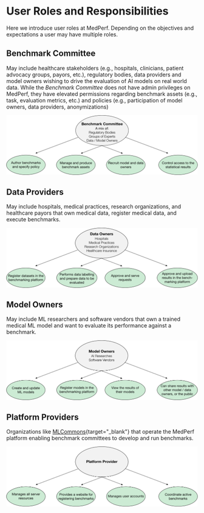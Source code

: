 # User Roles and Responsibilities

Here we introduce user roles at MedPerf. Depending on the objectives and expectations a user may have multiple roles.

## Benchmark Committee

May include healthcare stakeholders (e.g., hospitals, clinicians, patient advocacy groups, payors, etc.), regulatory bodies, data providers and model owners wishing to drive the evaluation of AI models on real world data. While the *Benchmark Committee* does not have admin privileges on MedPerf, they have elevated permissions regarding benchmark assets (e.g., task, evaluation metrics, etc.) and policies (e.g., participation of model owners, data providers, anonymizations)

![](./images/benchmark_committee.png)

## Data Providers

May include hospitals, medical practices, research organizations, and healthcare payors that own medical data, register medical data, and execute benchmarks.

![](./images/data_owners.png)

## Model Owners

May include ML researchers and software vendors that own a trained medical ML model and want to evaluate its performance against a benchmark.

![](./images/model_owners.png)

## Platform Providers

Organizations like [MLCommons](https://mlcommons.org/en/){target="\_blank"} that operate the MedPerf platform enabling benchmark committees to develop and run benchmarks.

![](./images/platform%20provider.png)

